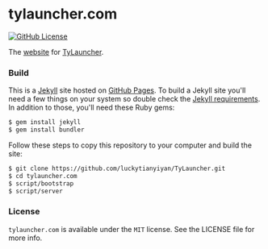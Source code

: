 tylauncher.com
===
[![GitHub License](https://img.shields.io/github/license/luckytianyiyan/tylauncher.com.svg)](https://www.apache.org/licenses/LICENSE-2.0.html)

The [website](http://www.tylauncher.com) for [TyLauncher](https://github.com/luckytianyiyan/TyLauncher).
### Build

This is a [Jekyll](http://jekyllrb.com) site hosted on [GitHub Pages](http://pages.github.com).
To build a Jekyll site you'll need a few things on your system so double check the [Jekyll requirements](http://jekyllrb.com/docs/installation/#requirements).
In addition to those, you'll need these Ruby gems:

```bash
$ gem install jekyll
$ gem install bundler
```
Follow these steps to copy this repository to your computer and build the site:

```bash
$ git clone https://github.com/luckytianyiyan/TyLauncher.git
$ cd tylauncher.com
$ script/bootstrap
$ script/server
```

### License

`tylauncher.com` is available under the `MIT` license. See the LICENSE file for more info.
